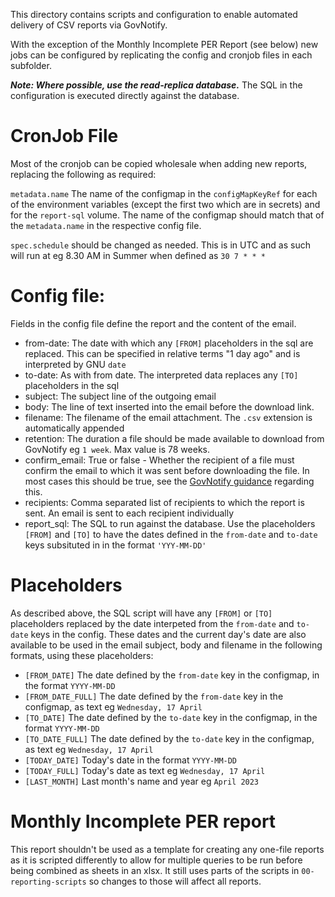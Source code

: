 This directory contains scripts and configuration to enable automated delivery of CSV reports via GovNotify.

With the exception of the Monthly Incomplete PER Report (see below) new jobs can be configured by replicating the config and cronjob files in each subfolder.

***Note: Where possible, use the read-replica database.*** The SQL in the configuration is executed directly against the database.

# CronJob File
Most of the cronjob can be copied wholesale when adding new reports, replacing the following as required:

`metadata.name`
The name of the configmap in the `configMapKeyRef` for each of the environment variables (except the first two which are in secrets) and for the `report-sql` volume.
The name of the configmap should match that of the `metadata.name` in the respective config file.

`spec.schedule` should be changed as needed. This is in UTC and as such will run at eg 8.30 AM in Summer when defined as `30 7 * * *` 

# Config file:

Fields in the config file define the report and the content of the email.

- from-date: The date with which any `[FROM]` placeholders in the sql are replaced. This can be specified in relative terms "1 day ago" and is interpreted by GNU `date`
- to-date: As with from date. The interpreted data replaces any `[TO]` placeholders in the sql
- subject: The subject line of the outgoing email
- body: The line of text inserted into the email before the download link.
- filename: The filename of the email attachment. The `.csv` extension is automatically appended
- retention: The duration a file should be made available to download from GovNotify eg `1 week`. Max value is 78 weeks.
- confirm_email: True or false - Whether the recipient of a file must confirm the email to which it was sent before downloading the file. In most cases this should be true, see the [GovNotify guidance](https://docs.notifications.service.gov.uk/rest-api.html#ask-recipients-to-confirm-their-email-address-before-they-can-download-the-file) regarding this.
- recipients: Comma separated list of recipients to which the report is sent. An email is sent to each recipient individually
- report_sql: The SQL to run against the database. Use the placeholders `[FROM]` and `[TO]` to have the dates defined in the `from-date` and `to-date` keys subsituted in in the format `'YYY-MM-DD'`



# Placeholders

As described above, the SQL script will have any `[FROM]` or `[TO]` placeholders replaced by the date interpeted from the `from-date` and `to-date` keys in the config.
These dates and the current day's date are also available to be used in the email subject, body and filename in the following formats, using these placeholders:

- `[FROM_DATE]` The date defined by the `from-date` key in the configmap, in the format `YYYY-MM-DD`
- `[FROM_DATE_FULL]`  The date defined by the `from-date` key in the configmap, as text eg `Wednesday, 17 April`
- `[TO_DATE]`  The date defined by the `to-date` key in the configmap, in the format `YYYY-MM-DD`
- `[TO_DATE_FULL]` The date defined by the `to-date` key in the configmap, as text eg `Wednesday, 17 April`
- `[TODAY_DATE]`  Today's date in the format `YYYY-MM-DD`
- `[TODAY_FULL]`  Today's date as text eg `Wednesday, 17 April`
- `[LAST_MONTH]`  Last month's name and year eg `April 2023`


# Monthly Incomplete PER report

This report shouldn't be used as a template for creating any one-file reports as it is scripted differently to allow for multiple queries to be run before being combined as sheets in an xlsx.
It still uses parts of the scripts in `00-reporting-scripts` so changes to those will affect all reports.